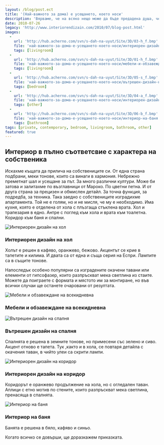 ```yaml
---
layout: /blog/post.ect
title: '(Най-важното за дома) е усещането, което носи'
description: 'Вярваме, че на всяко нещо може да бъде предадена душа, че всяко нещо може да носи частица от това, което е вложено в него. Вярваме и че жилищата отразяват душите на собствениците си или поне така ни се иска. Да успеем да направим поне едно такова, за нас ще е огромно удоволствие. '
date: 2010-07-26
legacy: 'http://www.interiorendizain.com/2010/07/blog-post.html'
images:
  -
    url: 'http://hub.acherno.com/svn/s-dah-na-uyut/Site/3D/03-h_f.bmp'
    file: 'най-важното-за-дома-е-усещането-което-носи/интериорен-дизайн-на-хол.jpg'
    tags: [livingroom]
  -
    url: 'http://hub.acherno.com/svn/s-dah-na-uyut/Site/3D/01-h_f.bmp'
    file: 'най-важното-за-дома-е-усещането-което-носи/мебели-и-обзавеждане-на-всекидневна.jpg'
    tags: [livingroom]
  -
    url: 'http://hub.acherno.com/svn/s-dah-na-uyut/Site/3D/05-s_f.bmp'
    file: 'най-важното-за-дома-е-усещането-което-носи/вътрешен-дизайн-на-спалня.jpg'
    tags: [bedroom]
  -
    url: 'http://hub.acherno.com/svn/s-dah-na-uyut/Site/3D/04-a_f.bmp'
    file: 'най-важното-за-дома-е-усещането-което-носи/интериорен-дизайн-на-коридор.jpg'
    tags: [other]
  -
    url: 'http://hub.acherno.com/svn/s-dah-na-uyut/Site/3D/06-b_f.bmp'
    file: 'най-важното-за-дома-е-усещането-което-носи/интериор-на-баня.jpg'
    tags: [bathroom]
tags: [private, contemporary, bedroom, livingroom, bathroom, other]
featured: true
---
```

## **Интериор в пълно съответсвие** с  характера на собственика
Искахме къщата да прилича на собствениците си. От една страна подбрани, меки тонове, които са винаги в хармония. Небрежно преметнат шал и усещане за път. За много различни култури. Може би затова и залитахме по възглавници от Мароко. По цветни петна. И от друга страна за прецизен и обмислен детайл. За точна функция, за подредба, за техника. Така заедно с собствениците изградихме апартамента. Той не е голям, но и не мисля, че му е необходимо. Има кухня, която е отделена от хола с плъзгаща стъклена врата. Хол и трапезария в едно. Антре с поглед към хола и врата към тоалетна. Коридор към баня и спални.

![Интериорен дизайн на хол](най-важното-за-дома-е-усещането-което-носи/интериорен-дизайн-на-хол.jpg)
### Интериорен дизайн на **хол**

Холът е решен в кафяво, оранжево, бежово. Акцентът се крие в тапетите и килима. И двата са от една и съща серия на Еспри. Лампите са в същите тонове.

Напоследък особено популярни са изградените окачени тавани или елементи от гипсофазер, които разпръскват мека светлина из стаите. Можете да поиграете с формата и мястото им за монтиране, но във всички случаи ще останете очаровани от резултата.

![Мебели и обзавеждане на всекидневна](най-важното-за-дома-е-усещането-което-носи/мебели-и-обзавеждане-на-всекидневна.jpg)
### Мебели и обзавеждане на **всекидневна**

![Вътрешен дизайн на спалня](най-важното-за-дома-е-усещането-което-носи/вътрешен-дизайн-на-спалня.jpg)
### Вътрешен дизайн на **спалня**

Спалнята е решена в земните тонове, но примесени със зелено и сиво. Акцент отново е тапета. Тук ,както и в хола, се повтаря детайла с окачения таван, в чийто улеи са скрити лампи. 

![Интериорен дизайн на коридор](най-важното-за-дома-е-усещането-което-носи/интериорен-дизайн-на-коридор.jpg)
### Интериорен дизайн на **коридор**

Коридорът е оранжево продължение на хола, но с огледален таван. Аплици с етно мотив по стените, които разпръскват мека светлина, пренасяща в спалнята.

![Интериор на баня](най-важното-за-дома-е-усещането-което-носи/интериор-на-баня.jpg)
### Интериор на **баня**

Банята е решена в бяло, кафяво и синьо.

Когато всичко се довърши, ще доразкажем приказката.


